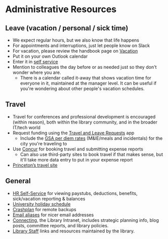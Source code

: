 # Administrative Resources

## Leave (vacation / personal / sick time)
* We expect regular hours, but we also know that life happens
* For appointments and interruptions, just let people know on Slack
* For vacation, please review the handbook page on [Vacation](vacation.md)
* Put it on your own Outlook calendar
* Enter it in [self service](http://www.princeton.edu/hr/progserv/sds/applications/selfservice.html)
* Mention to colleagues the day before or as needed just so they don't wonder where you are.
  * There is a calendar called it-away that shows vacation time for everyone in
    it, maintained at the manager level. It can be useful if you're wondering
    about other people's vacation schedules.

## Travel
* Travel for conferences and professional development is encouraged (within reason), both within the library community, and in the broader IT/tech world
* Request funding using the [Travel and Leave Requests](http://approvals.princeton.edu/) app
  * Include the [GSA per diem rates](https://www.gsa.gov/travel/plan-book/per-diem-rates/) (M&IE/meals and incidentals) for the city you're traveling to
* Use [Concur](https://princeton.edu/concur) for booking travel and submitting expense reports
  * Can also use third-party sites to book travel if that makes sense, but it'll take more data entry to put in your expense report
* [Princeton’s travel site](http://travel.princeton.edu/)

## General
* [HR Self-Service](http://www.princeton.edu/hr/progserv/sds/applications/selfservice.html) for viewing paystubs, deductions, benefits, sick/vacation reporting & balances
* [University holiday schedule](https://www.princeton.edu/hr/working/schedules/holidays/)
* [Crashplan](https://princeton.service-now.com/snap/?id=kb_article&sys_id=212a27064f9ca20018ddd48e5210c724) for remote backups
* [Email
  aliases](https://princeton.service-now.com/snap/?sys_id=1177&id=kb_article) for nicer email addresses
* [Connecting](https://pulstaff.princeton.edu/guidelines/slack-guidelines/), the Library Intranet, includes strategic planning info, blog posts, committee reports, and library policies.
* [Library Staff](https://library.princeton.edu/staff) links and resources
  maintained by the library.
